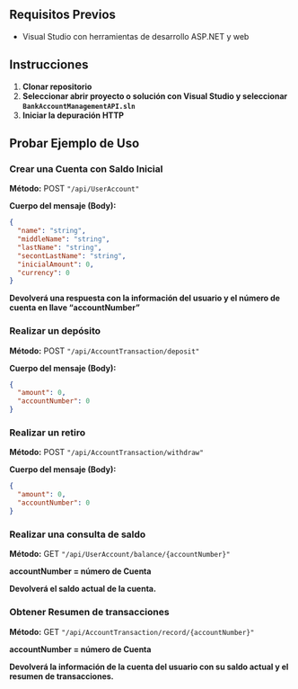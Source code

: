 ## Requisitos Previos
- Visual Studio con herramientas de desarrollo ASP.NET y web

## Instrucciones
1. **Clonar repositorio**
2. **Seleccionar abrir proyecto o solución con Visual Studio y seleccionar `BankAccountManagementAPI.sln`**
3. **Iniciar la depuración HTTP**

## Probar Ejemplo de Uso

### Crear una Cuenta con Saldo Inicial
**Método:** POST `"/api/UserAccount"`

**Cuerpo del mensaje (Body):**
```json
{
  "name": "string",
  "middleName": "string",
  "lastName": "string",
  "secontLastName": "string",
  "inicialAmount": 0,
  "currency": 0
}
```

**Devolverá una respuesta con la información del usuario y el número de cuenta en llave “accountNumber”**

### Realizar un depósito
**Método:** POST `"/api/AccountTransaction/deposit"`

**Cuerpo del mensaje (Body):**
```json
{
  "amount": 0,
  "accountNumber": 0
}
```

### Realizar un retiro
**Método:** POST `"/api/AccountTransaction/withdraw"`

**Cuerpo del mensaje (Body):**
```json
{
  "amount": 0,
  "accountNumber": 0
}
```

### Realizar una consulta de saldo
**Método:** GET `"/api/UserAccount/balance/{accountNumber}"`

**accountNumber = número de Cuenta**

**Devolverá el saldo actual de la cuenta.**

### Obtener Resumen de transacciones
**Método:** GET `"/api/AccountTransaction/record/{accountNumber}"`

**accountNumber = número de Cuenta**

**Devolverá la información de la cuenta del usuario con su saldo actual y el resumen de transacciones.**

